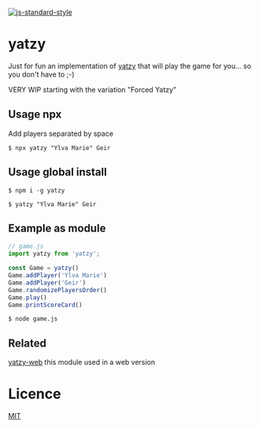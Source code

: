 [![js-standard-style](https://img.shields.io/badge/code%20style-standard-brightgreen.svg?style=flat)](https://github.com/feross/standard)

# yatzy

Just for fun an implementation of [yatzy](https://en.wikipedia.org/wiki/Yatzy) that will play the game for you... so you don't have to ;-)

VERY WIP starting with the variation "Forced Yatzy"

## Usage npx

Add players separated by space

```
$ npx yatzy "Ylva Marie" Geir
```

## Usage global install

```
$ npm i -g yatzy
```

```
$ yatzy "Ylva Marie" Geir
```

## Example as module

```JavaScript
// game.js
import yatzy from 'yatzy';

const Game = yatzy()
Game.addPlayer('Ylva Marie')
Game.addPlayer('Geir')
Game.randomizePlayersOrder()
Game.play()
Game.printScoreCard()
```

```
$ node game.js
```

## Related

[yatzy-web](https://github.com/zrrrzzt/yatzy-web) this module used in a web version

# Licence

[MIT](LICENSE)
